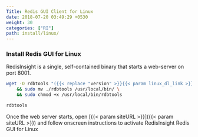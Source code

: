 ```yaml
---
Title: Redis GUI Client for Linux
date: 2018-07-20 03:49:29 +0530
weight: 30
categories: ["RI"]
path: install/linux/
---
```

### Install Redis GUI for Linux

RedisInsight is a single, self-contained binary that starts a web-server on port 8001.

```bash
wget -O rdbtools "({{< replace "version" >}}{{< param linux_dl_link >}}#_#{{< param docker_image_version >}}{{< /replace >}})" \
    && sudo mv ./rdbtools /usr/local/bin/ \
    && sudo chmod +x /usr/local/bin/rdbtools

rdbtools
```

Once the web server starts, open [{{< param siteURL >}}]({{< param siteURL >}}) and follow onscreen instructions to activate RedisInsight Redis GUI for Linux
